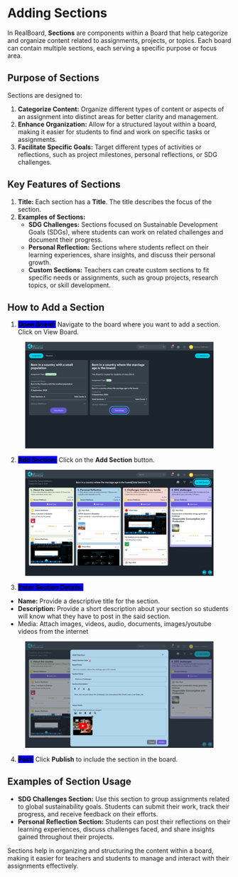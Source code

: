 # Adding Sections

In RealBoard, **Sections** are components within a Board that help categorize and organize content related to assignments, projects, or topics. Each board can contain multiple sections, each serving a specific purpose or focus area.

## Purpose of Sections

Sections are designed to:

1. **Categorize Content:** Organize different types of content or aspects of an assignment into distinct areas for better clarity and management.
2. **Enhance Organization:** Allow for a structured layout within a board, making it easier for students to find and work on specific tasks or assignments.
3. **Facilitate Specific Goals:** Target different types of activities or reflections, such as project milestones, personal reflections, or SDG challenges.

## Key Features of Sections

1. **Title:** Each section has a **Title**. The title describes the focus of the section.
2. **Examples of Sections:**
   * **SDG Challenges:** Sections focused on Sustainable Development Goals (SDGs), where students can work on related challenges and document their progress.
   * **Personal Reflection:** Sections where students reflect on their learning experiences, share insights, and discuss their personal growth.
   * **Custom Sections:** Teachers can create custom sections to fit specific needs or assignments, such as group projects, research topics, or skill development.

## How to Add a Section

1. <mark style="background-color:blue;">**Open Board:**</mark> Navigate to the board where you want to add a section. Click on View Board.

<figure><img src="../.gitbook/assets/1 (4).png" alt=""><figcaption></figcaption></figure>

2. <mark style="background-color:blue;">**Add Section:**</mark> Click on the **Add Section** button.

<figure><img src="../.gitbook/assets/1 (5).png" alt=""><figcaption></figcaption></figure>

3. <mark style="background-color:blue;">**Enter Section Details:**</mark>

* **Name:** Provide a descriptive title for the section.
* **Description:** Provide a short description about your section so students will know what they have to post in the said section.
* Media: Attach images, videos, audio, documents, images/youtube videos from the internet

<figure><img src="../.gitbook/assets/Screenshot 2024-09-05 180630.png" alt=""><figcaption></figcaption></figure>



4. <mark style="background-color:blue;">**Post:**</mark> Click **Publish** to include the section in the board.



## Examples of Section Usage

* **SDG Challenges Section:** Use this section to group assignments related to global sustainability goals. Students can submit their work, track their progress, and receive feedback on their efforts.
* **Personal Reflection Section:** Students can post their reflections on their learning experiences, discuss challenges faced, and share insights gained throughout their projects.



Sections help in organizing and structuring the content within a board, making it easier for teachers and students to manage and interact with their assignments effectively.
